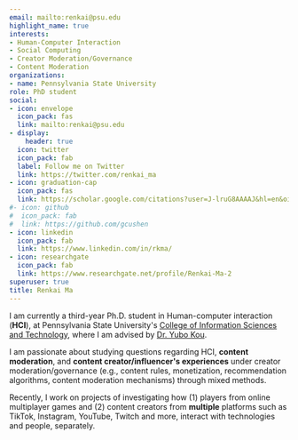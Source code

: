 ```yaml
---
email: mailto:renkai@psu.edu
highlight_name: true
interests:
- Human-Computer Interaction
- Social Computing
- Creator Moderation/Governance
- Content Moderation
organizations:
- name: Pennsylvania State University
role: PhD student
social:
- icon: envelope
  icon_pack: fas
  link: mailto:renkai@psu.edu
- display:
    header: true
  icon: twitter
  icon_pack: fab
  label: Follow me on Twitter
  link: https://twitter.com/renkai_ma
- icon: graduation-cap
  icon_pack: fas
  link: https://scholar.google.com/citations?user=J-lruG8AAAAJ&hl=en&oi=ao
#- icon: github
#  icon_pack: fab
#  link: https://github.com/gcushen
- icon: linkedin
  icon_pack: fab
  link: https://www.linkedin.com/in/rkma/
- icon: researchgate
  icon_pack: fab
  link: https://www.researchgate.net/profile/Renkai-Ma-2
superuser: true
title: Renkai Ma
---
```


I am currently a third-year Ph.D. student in Human-computer interaction (**HCI**), at Pennsylvania State University's [College of Information Sciences and Technology](https://ist.psu.edu/), where I am advised by [Dr. Yubo Kou](https://www.yubokou.info/). 

I am passionate about studying questions regarding HCI, **content moderation**, and **content creator/influencer's experiences** under creator moderation/governance (e.g., content rules, monetization, recommendation algorithms, content moderation mechanisms) through mixed methods.

Recently, I work on projects of investigating how (1) players from online multiplayer games and (2) content creators from **multiple** platforms such as TikTok, Instagram, YouTube, Twitch and more, interact with technologies and people, separately.
